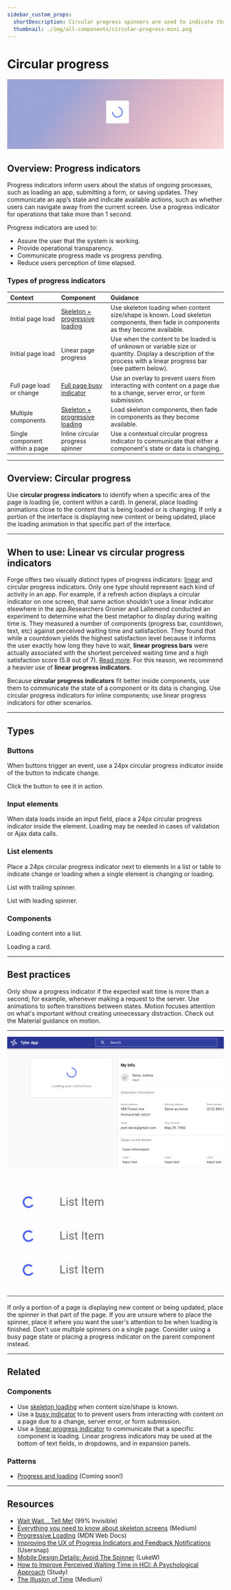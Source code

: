 ```yaml
---
sidebar_custom_props:
  shortDescription: Circular progress spinners are used to indicate that a particular element is loading within an interface.
  thumbnail: ./img/all-components/circular-progress-mini.png
---
```


# Circular progress

<ComponentVisual storybookUrl="https://forge.tylerdev.io/main/?path=/story/components-circular-progress--default">

![](./images/circular-progress.png)

</ComponentVisual>

## Overview: Progress indicators

Progress indicators inform users about the status of ongoing processes, such as loading an app, submitting a form, or saving updates. They communicate an app’s state and indicate available actions, such as whether users can navigate away from the current screen. Use a progress indicator for operations that take more than 1 second.

Progress indicators are used to:

- Assure the user that the system is working.
- Provide operational transparency.
- Communicate progress made vs progress pending.
- Reduce users perception of time elapsed.

### Types of progress indicators

| Context           | Component          | Guidance
| :-----------------| :----------------- | :----------------
| Initial page load |  [Skeleton + progressive loading](/components/skeleton)  | Use skeleton loading when content size/shape is known. Load skeleton components, then fade in components as they become available.
| Initial page load | Linear page progress | Use when the content to be loaded is of unknown or variable size or quantity. Display a description of the process with a linear progress bar (see pattern below).
| Full page load or change | [Full page busy indicator](/components/busy-indicator) | Use an overlay to prevent users from interacting with content on a page due to a change, server error, or form submission.
| Multiple components | [Skeleton + progressive loading](/components/skeleton) | Load skeleton components, then fade in components as they become available.
| Single component within a page | Inline circular progress spinner | Use a contextual circular progress indicator to communicate that either a component's state or data is changing.

---

## Overview: Circular progress

Use **circular progress indicators** to identify when a specific area of the page is loading (ie, content within a card). In general, place loading animations close to the content that is being loaded or is changing. If only a portion of the interface is displaying new content or being updated, place the loading animation in that specific part of the interface.

---

## When to use: Linear vs circular progress indicators

Forge offers two visually distinct types of progress indicators: [linear](/components/linear-progress) and circular progress indicators. Only one type should represent each kind of activity in an app. For example, if a refresh action displays a circular indicator on one screen, that same action shouldn’t use a linear indicator elsewhere in the app.Researchers Gronier and Lallemend conducted an experiment to determine what the best metaphor to display during waiting time is. They measured a number of components (progress bar, countdown, text, etc) against perceived waiting time and satisfaction. They found that while a countdown yields the highest satisfaction level because it informs the user exactly how long they have to wait, **linear progress bars** were actually associated with the shortest perceived waiting time and a high satisfaction score (5.8 out of 7). [Read more](http://www.guillaumegronier.com/cv/resources/Articles/2013_WorkshopHCI_Gronier.pdf). For this reason, we recommend a heavier use of **linear progress indicators**. 

Because **circular progress indicators** fit better inside components, use them to communicate the state of a component or its data is changing. Use circular progress indicators for inline components; use linear progress indicators for other scenarios.

---

## Types 

### Buttons

When buttons trigger an event, use a 24px circular progress indicator inside of the button to indicate change. 

Click the button to see it in action.

### Input elements

When data loads inside an input field, place a 24px circular progress indicator inside the element. Loading may be needed in cases of validation or Ajax data calls. 

### List elements

Place a 24px circular progress indicator next to elements in a list or table to indicate change or loading when a single element is changing or loading.  

List with trailing spinner.

List with leading spinner.

### Components

Loading content into a list.

Loading a card.

---

## Best practices 

<DoDontGrid>
  <DoDontTextSection>
    <DoDontText type="do">Only show a progress indicator if the expected wait time is more than a second; for example, whenever making a request to the server.</DoDontText>
    <DoDontText type="do">Use animations to soften transitions between states. Motion focuses attention on what's important without creating unnecessary distraction. Check out the Material guidance on motion.</DoDontText>
  </DoDontTextSection>
</DoDontGrid>

---

<DoDontGrid>
  <DoDontRow>
  <DoDontImage>

![Forge logo](./images/single-element-load.png)

  </DoDontImage>
  <DoDontImage>

![Forge logo](./images/multiple-spinners.gif)

  </DoDontImage>
  </DoDontRow> 
  <DoDontRow>
    <DoDont type="do">If only a portion of a page is displaying new content or being updated, place the spinner in that part of the page. If you are unsure where to place the spinner, place it where you want the user's attention to be when loading is finished.</DoDont>
    <DoDont type="dont">Don't use multiple spinners on a single page. Consider using a busy page state or placing a progress indicator on the parent component instead. </DoDont>
  </DoDontRow>
</DoDontGrid>

---

## Related

### Components

- Use [skeleton loading](/components/skeleton) when content size/shape is known.
- Use a [busy indicator](/components/busy-indicator) to to prevent users from interacting with content on a page due to a change, server error, or form submission.
- Use a [linear progress indicator](/components/linear-progress) to communicate that a specific component is loading. Linear progress indicators may be used at the bottom of text fields, in dropdowns, and in expansion panels.

### Patterns

- [Progress and loading](#) (Coming soon!)

---

## Resources

- [Wait Wait... Tell Me!](https://99percentinvisible.org/episode/wait-wait-tell-me/transcript/) (99% Invisible)
- [Everything you need to know about skeleton screens](https://uxdesign.cc/what-you-should-know-about-skeleton-screens-a820c45a571a) (Medium)
- [Progressive Loading](https://developer.mozilla.org/en-US/docs/Web/Progressive_web_apps/Loading) (MDN Web Docs)
- [Improving the UX of Progress Indicators and Feedback Notifications](https://usersnap.com/blog/progress-indicators/) (Usersnap)
- [Mobile Design Details: Avoid The Spinner](https://www.lukew.com/ff/entry.asp?1797) (LukeW)
- [How to Improve Perceived Waiting Time in HCI: A Psychological Approach](http://www.guillaumegronier.com/cv/resources/Articles/2013_WorkshopHCI_Gronier.pdf) (Study)
- [The Illusion of Time](https://medium.com/swlh/the-illusion-of-time-8f321fa2f191) (Medium)

